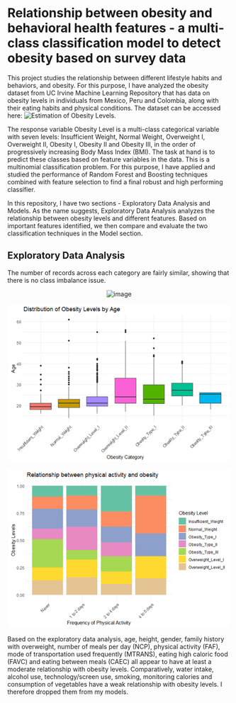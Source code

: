 # Relationship between obesity and behavioral health features - a multi-class classification model to detect obesity based on survey data

This project studies the relationship between different lifestyle habits and behaviors, and obesity. For this purpose, I have analyzed the obesity dataset from UC Irvine Machine Learning Repository that has data on obesity levels in individuals from Mexico, Peru and Colombia, along with their eating habits and physical conditions. The dataset can be accessed here: ![Estimation of Obesity Levels](https://archive.ics.uci.edu/dataset/544/estimation+of+obesity+levels+based+on+eating+habits+and+physical+condition).

The response variable Obesity Level is a multi-class categorical variable with seven levels: Insufficient Weight, Normal Weight, Overweight I, Overweight II, Obesity I, Obesity II and Obesity III, in the order of progressively increasing Body Mass Index (BMI). The task at hand is to predict these classes based on feature variables in the data. This is a multinomial classification problem. For this purpose, I have applied and studied the performance of Random Forest and Boosting techniques combined with feature selection to find a final robust and high performing classifier. 

In this repository, I have two sections - Exploratory Data Analysis and Models. As the name suggests, Exploratory Data Analysis analyzes the relationship between obesity levels and different features. Based on important features identified, we then compare and evaluate the two classification techniques in the Model section.

## Exploratory Data Analysis

The number of records across each category are fairly similar, showing that there is no class imbalance issue.

<p align="center">
<img width="350" alt="image" src="https://github.com/user-attachments/assets/08482a26-e50a-4b72-908d-a301d2b9d953" />
</p>



<p align="center">
  <img src="Images/Obesity by age.png" alt="Chart" width="500"/>
</p>



<p align="center">
  <img src="Images/Physical Activity and obesity.png" alt="Chart" width="500"/>
</p>


Based on the exploratory data analysis, age, height, gender, family history with overweight, number of meals per day (NCP), physical activity (FAF), mode of transportation used frequently (MTRANS), eating high caloric food (FAVC) and eating between meals (CAEC) all appear to have at least a moderate relationship with obesity levels. Comparatively, water intake, alcohol use, technology/screen use, smoking, monitoring calories and consumption of vegetables have a weak relationship with obesity levels. I therefore dropped them from my models.
